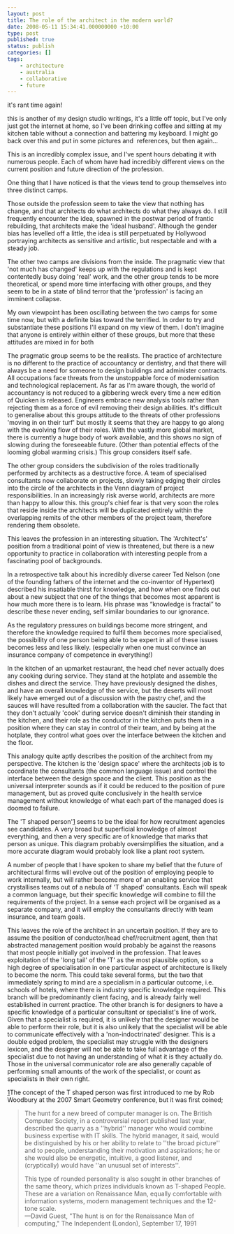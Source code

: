 ```yaml
---
layout: post
title: The role of the architect in the modern world?
date: 2008-05-11 15:34:41.000000000 +10:00
type: post
published: true
status: publish
categories: []
tags:
    - architecture
    - australia
    - collaborative
    - future
---
```


<p>it's rant time again!</p>
<p>this is another of my design studio writings, it's a little off topic, but I've only just got the internet at home, so I've been drinking coffee and sitting at my kitchen table without a connection and battering my keyboard. I might go back over this and put in some pictures and  references, but then again... </p>
<p>This is an incredibly complex issue, and I've spent hours debating it with numerous people. Each of whom have had incredibly different views on the current position and future direction of the profession.</p>
<p>One thing that I have noticed is that the views tend to group themselves into three distinct camps.</p>
<p>Those outside the profession seem to take the view that nothing has change, and that architects do what architects do what they always do. I still frequently encounter the idea, spawned in the postwar  period of frantic rebuilding, that architects make the 'ideal husband'. Although the gender bias has levelled off a little, the idea is still perpetuated by Hollywood portraying architects as sensitive and artistic, but respectable and with a steady job.</p>
<p>The other two camps are divisions from the inside. The pragmatic view that 'not much has changed' keeps up with the regulations and is kept contentedly busy doing 'real' work, and the other group tends to be more theoretical, or spend more time interfacing with other groups, and they seem to be in a state of blind terror that the 'profession' is facing an imminent collapse.</p>
<p>My own viewpoint has been oscillating between the two camps for some time now, but with a definite bias toward the terrified. In order to try and substantiate these positions I'll expand on my view of them. I don't imagine that anyone is entirely within either of these groups, but more that these attitudes are mixed in for both</p>
<p>The pragmatic group seems to be the realists. The practice of architecture is no different to the practice of accountancy or dentistry, and that there will always be a need for someone to design buildings and administer contracts. All occupations face threats from the unstoppable force of modernisation and technological replacement. As far as I'm aware though, the world of accountancy is not reduced to a gibbering wreck every time a new edition of Quicken is released. Engineers embrace new analysis tools rather than rejecting them as a force of evil removing their design abilities. It's difficult to generalise about this groups attitude to the threats of other professions 'moving in on their turf' but mostly it seems that they are happy to go along with the evolving flow of their roles. With the vastly more global market, there is currently a huge body of work available, and this shows no sign of slowing during the foreseeable future. (Other than potential effects of the looming global warming crisis.) This group considers itself safe.</p>
<p>The other group considers the subdivision of the roles traditionally performed by architects as a destructive force. A team of specialised consultants now collaborate on projects, slowly taking edging their circles into the circle of the architects in the Venn diagram of project responsibilities. In an increasingly risk averse world, architects are more than happy to allow this. this group's chief fear is that very soon the roles that reside inside the architects will be duplicated entirely within the overlapping remits of the other members of the project team, therefore rendering them obsolete.</p>
<p>This leaves the profession in an interesting situation. The 'Architect's' position from a traditional point of view is threatened, but there is a new opportunity to practice in collaboration with interesting people from a fascinating pool of backgrounds.</p>
<p>In a retrospective talk about his incredibly diverse career Ted Nelson (one of the founding fathers of the internet and the co-inventor of Hypertext) described his insatiable thirst for knowledge, and how when one finds out about a new subject that one of the things that becomes most apparent is how much more there is to learn. His phrase was “knowledge is fractal” to describe these never ending, self similar boundaries to our ignorance.</p>
<p>As the regulatory pressures on buildings become more stringent, and therefore the knowledge required to fulfil them becomes more specialised, the possibility of one person being able to be expert in all of these issues becomes less and less likely. (especially when one must convince an insurance company of competence in everything!)</p>
<p>In the kitchen of an upmarket restaurant, the head chef never actually does any cooking during service. They stand at the hotplate and assemble the dishes and direct the service. They have previously designed the dishes, and have an overall knowledge of the service, but the deserts will most likely have emerged out of a discussion with the pastry chef, and the sauces will have resulted from a collaboration with the saucier. The fact that they don't actually 'cook' during service doesn't diminish their standing in the kitchen, and their role as the conductor in the kitchen puts them in a position where they can stay in control of their team, and by being at the hotplate, they control what goes over the interface between the kitchen and the floor.</p>
<p>This analogy quite aptly describes the position of the architect from my perspective. The kitchen is the 'design space' where the architects job is to coordinate the consultants (the common language issue) and control the interface between the design space and the client. This position as the universal interpreter sounds as if it could be reduced to the position of pure management, but as proved quite conclusively in the health service management without knowledge of what each part of the managed does is doomed to failure.</p>
<p>The 'T shaped person'<a href="http://wiki.sial.rmit.edu.au/student/DigitalAntipodes/BdRoleOfTheArchitect/#sdfootnote1sym" class="sdfootnoteanc">1</a> seems to be the ideal for how recruitment agencies see candidates. A very broad but superficial knowledge of almost everything, and then a very specific are of knowledge that marks that person as unique. This diagram probably oversimplifies the situation, and a more accurate diagram would probably look like a plant root system.</p>
<p>A number of people that I have spoken to share my belief that the future of architectural firms will evolve out of the position of employing people to work internally, but will rather become more of an enabling service that crystallises teams out of a nebula of 'T shaped' consultants. Each will speak a common language, but their specific knowledge will combine to fill the requirements of the project. In a sense each project will be organised as a separate company, and it will employ the consultants directly with team insurance, and team goals.</p>
<p>This leaves the role of the architect in an uncertain position. If they are to assume the position of conductor/head chef/recruitment agent, then that abstracted management position would probably be against the reasons that most people initially got involved in the profession. That leaves exploitation of the 'long tail' of the 'T' as the most plausible option, so a high degree of specialisation in one particular aspect of architecture is likely to become the norm. This could take several forms, but the two that immediately spring to mind are a specialism in a particular outcome, i.e. schools of hotels, where there is industry specific knowledge required. This branch will be predominantly client facing, and is already fairly well established in current practice. The other branch is for designers to have a specific knowledge of a particular consultant or specialist's line of work. Given that a specialist is required, it is unlikely that the designer would be able to perform their role, but it is also unlikely that the specialist will be able to communicate effectively with a 'non-indoctrinated' designer. This is a double edged problem, the specialist may struggle with the designers lexicon, and the designer will not be able to take full advantage of the specialist due to not having an understanding of what it is they actually do. Those in the universal communicator role are also generally capable of performing small amounts of the work of the specialist, or count as specialists in their own right.</p>
<p><a href="http://wiki.sial.rmit.edu.au/student/DigitalAntipodes/BdRoleOfTheArchitect/#sdfootnote1anc" class="sdfootnotesym">1</a>The 	concept of the T shaped person was first introduced to me by Rob 	Woodbury at the 2007 Smart Geometry conference, but it was first coined;</p>
<blockquote><p> The hunt for a new breed of computer manager is on. The British Computer Society, in a controversial report published last year, described the quarry as a ''hybrid'' manager who would combine business expertise with IT skills. The hybrid manager, it said, would be distinguished by his or her ability to relate to ''the broad picture'' and to people, understanding their motivation and aspirations; he or she would also be energetic, intuitive, a good listener, and (cryptically) would have ''an unusual set of interests''.</p>
<p>This type of rounded personality is also sought in other branches of the same theory, which prizes individuals known as T-shaped People. These are a variation on Renaissance Man, equally comfortable with information systems, modern management techniques and the 12-tone scale.<br />
—David Guest, "The hunt is on for the Renaissance Man of computing," The Independent (London), September 17, 1991</p>
</blockquote>
<p><a title="root" class="sia-title" name="root"></a></p>
